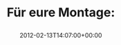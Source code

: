 ---
retweeted: false
source: <a href="http://itunes.apple.com/us/app/twitter/id409789998?mt=12" rel="nofollow">Twitter
  for Mac</a>
entities:
  hashtags: []
  symbols: []
  user_mentions: []
  urls:
  - url: http://t.co/W1rsoJVW
    expanded_url: http://www.youtube.com/watch?v=ggg3C87UVCY&feature=player_embedded
    display_url: youtube.com/watch?v=ggg3C8…
    indices:
    - '18'
    - '38'
display_text_range:
- '0'
- '38'
favorite_count: '0'
id_str: '169060003657945090'
truncated: false
retweet_count: '0'
id: '169060003657945090'
possibly_sensitive: false
created_at: Mon Feb 13 14:07:00 +0000 2012
favorited: false
full_text: 'Für eure Montage:'
lang: de
quote_url: http://www.youtube.com/watch?v=ggg3C87UVCY&feature=player_embedded
tags:
- pesos/twitter
date: '2012-02-13T14:07:00+00:00'
src: https://twitter.com/bascht/status/169060003657945090
original_url: https://twitter.com/bascht/status/169060003657945090
type: twitter_tweet
text: 'Für eure Montage:'
title: 'Für eure Montage:

  '

---